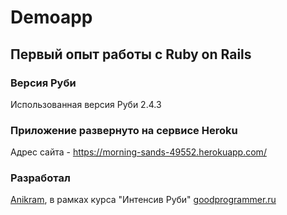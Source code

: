 # Demoapp
## Первый опыт работы с Ruby on Rails 

### Версия Руби
Использованная версия Руби 2.4.3 

### Приложение развернуто на сервисе Heroku
Адрес сайта - https://morning-sands-49552.herokuapp.com/

### Разработал 
[Anikram](https://github.com/Anikram), в рамках курса "Интенсив Руби" [goodprogrammer.ru](http://goodprogrammer.ru/)
